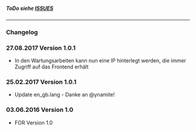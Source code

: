 ##### ToDo siehe [ISSUES](https://github.com/FriendsOfREDAXO/out5/issues) #####

---

### Changelog ###

### 27.08.2017 Version 1.0.1 ###

- In den Wartungsarbeiten kann nun eine IP hinterlegt werden, die immer Zugriff auf das Frontend erhält


### 25.02.2017 Version 1.0.1 ###

- Update en_gb.lang - Danke an @ynamite!


### 03.06.2016 Version 1.0 ###

- FOR Version 1.0
